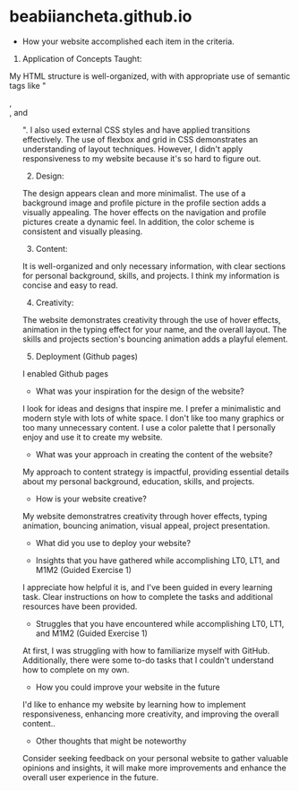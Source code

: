 # beabiiancheta.github.io

- How your website accomplished each item in the criteria.

1. Application of Concepts Taught:

My HTML structure is well-organized, with with appropriate use of semantic tags like "<section>, <nav>, and <ul>". I also used external CSS styles and have applied transitions effectively. The use of flexbox and grid in CSS demonstrates an understanding of layout techniques. However, I didn't apply responsiveness to my website because it's so hard to figure out.


2. Design:

The design appears clean and more minimalist. The use of a background image and profile picture in the profile section adds a visually appealing. The hover effects on the navigation and profile pictures create a dynamic feel. In addition, the color scheme is consistent and visually pleasing.



3. Content:

It is well-organized and only necessary information, with clear sections for personal background, skills, and projects. I think my information is concise and easy to read.


4. Creativity:

The website demonstrates creativity through the use of hover effects, animation in the typing effect for your name, and the overall layout. The skills and projects section's bouncing animation adds a playful element. 

5. Deployment (Github pages)

I enabled Github pages


- What was your inspiration for the design of the website?

I look for ideas and designs that inspire me. I prefer a minimalistic and modern style with lots of white space. I don't like too many graphics or too many unnecessary content. I use a color palette that I personally enjoy and use it to create my website.

- What was your approach in creating the content of the website?

My approach to content strategy is impactful, providing essential details about my personal background, education, skills, and projects. 


- How is your website creative?

My website demonstratres creativity through hover effects, typing animation, bouncing animation, visual appeal, project presentation.


- What did you use to deploy your website?

- Insights that you have gathered while accomplishing LT0, LT1, and M1M2 (Guided Exercise 1)

I appreciate how helpful it is, and I've been guided in every learning task. Clear instructions on how to complete the tasks and additional resources have been provided.


- Struggles that you have encountered while accomplishing LT0, LT1, and M1M2 (Guided Exercise 1)

At first, I was struggling with how to familiarize myself with GitHub. Additionally, there were some to-do tasks that I couldn't understand how to complete on my own.

- How you could improve your website in the future

I'd like to enhance my website by learning how to implement responsiveness, enhancing more creativity, and improving the overall content..


- Other thoughts that might be noteworthy

Consider seeking feedback on your personal website to gather valuable opinions and insights, it will make more improvements and enhance the overall user experience in the future.